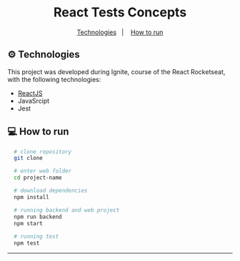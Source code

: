 <h1 align="center">
  React Tests Concepts
</h1>

<p align="center">
  <a href="#gear-technologies">Technologies</a>&nbsp;&nbsp;&nbsp;|&nbsp;&nbsp;&nbsp;
  <a href="#computer-how-to-run">How to run</a>
</p>


## :gear: Technologies

This project was developed during Ignite, course of the React Rocketseat, with the following technologies:

  - [ReactJS](https://reactjs.org/)
  - JavaSrcipt
  - Jest

## :computer: How to run

  ```bash
    # clone repository
    git clone

    # enter web folder
    cd project-name

    # download dependencies
    npm install

    # running backend and web project
    npm run backend
    npm start
    
    # running test
    npm test
  ```

---

[ts]: https://www.typescriptlang.org
